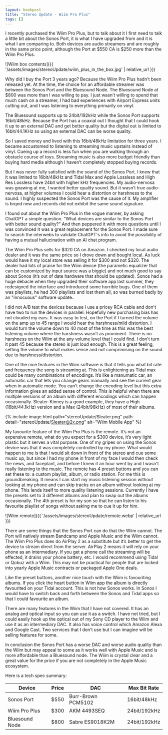 ```yaml
---
layout: bookpost
title: "Stereo Update - Wiim Pro Plus"
tags: []
---
```


I recently purchased the Wiim Pro Plus, but to talk about it I first need to talk a little bit about the Sonos Port, it is what I have upgraded from and it is what I am comparing to.  Both devices are audio streamers and are roughly in the same price point, although the Port at $550 CA is $250 more than the Wiim Pro Plus.

![Wiim box contents]({{ '/assets/images/stereoUpdate/wiim_plus_in_the_box.jpg' | relative_url }})

Why did I buy the Port 3 years ago?  Because the Wiim Pro Plus hadn't been released yet.  At the time, the choice for an affordable streamer was between the Sonos Port and the Bluesound Node.  The Bluesound Node at $800 was more than I was willing to pay. I just wasn’t willing to spend that much cash on a streamer, I had bad experiences with Airport Express units cutting out, and I was listening to everything primarily on vinyl.

The Bluesound supports up to 24bit/192kHz while the Sonos Port supports 16bit/48kHz.  Because the Port has a coaxial out I thought that I could hook it up to an external DAC and get better quality but the digital out is limited to 16bit/44.1KHz so using an external DAC can be worse quality.  

So I saved money and lived with this 16bit/48kHz limitation for three years.  I became accustomed to listening to streaming music upstairs instead of vinyl.  Cueing up a record is less fun when you are walking through an obstacle course of toys.  Streaming music is also more budget friendly than buying hard media although I haven’t completely stopped buying records.

But I was never fully satisfied with the sound of the Sonos Port.  I knew that it was limited to 16bit/48kHz and Tidal Max and Apple Lossless and High Res Lossless have 24bit with higher kHz frequencies. My audio-nervosa was gnawing at me, I wanted better quality sound.  But it wasn’t true audio-nervosa, at higher volumes I could hear a distortion or harshness to the sound.  I highly suspected the Sonos Port was the cause of it. My amplifier is brqnd new and records did not exhibit the same sound signature. 

I found out about the Wiim Pro Plus in the vogue manner, by asking ChatGPT a simple question. “What devices are similar to the Sonos Port with better sound quality?” And then peppered it with more questions until I was convinced it was a great replacement for the Sonos Port.  I made sure to search the interwebs to validate ChatGPT's info to avoid the possibility of having a mutual hallucination with an AI chat program.

The Wiim Pro Plus sells for $320 CA on Amazon.  I checked my local audio dealer and it was the same price so I drove down and bought local.  As luck would have it my local store was selling it for $300 and not $320.  The dealer had lots of praise for the Wiim device (the parametic equalizer that can be customized by input source was a biggie) and not much good to say about Sonos (it’s out of date hardware that should be updated).  Sonos had a huge debacle when they upgraded their software app last summer, they redesigned the interface and introduced some horrible bugs.  One of them was playlists, he had 300 playlists and lost them all, so was burned badly by an "innocuous" software update.. 

I did not A/B test the devices because I use a pricey RCA cable and don't have two to run the devices in parallel. Hopefully new purchasing bias has not clouded my ears.  It was easy to test, on the Port if I turned the volume on the amp up to 45 range I would hear the harshness/mild distortion.  I would turn the volume down to 40 most of the time as this was the best listening volume where the harshness wasn’t as prominent. There is no harshness on the Wiim at the any volume level that I could find.  I don't turn it past 45 because the stereo is just loud enough.  This is a great feeling, setting the volume to what makes sense and not comprimising on the sound due to harshness/distortion.

One of the nice features in the Wiim software is that it tells you what bit rate and frequency the song is streaming at.  This is enlightening as Tidal max could be many combinations of encodings.  It’s like a manumatic car, an automatic car that lets you change gears manually and see the current gear when in automatic mode. You can’t change the encoding level but this extra information gives an added sense of control. This is helpful when there are multiple versions of an album with different encodings which can happen occasionally.   Sleater-Kinney is a good example, they have a High (16bit/44.1kHz) version and a Max (24bit/96kHz) of most of their albums.

{% include image.html path="stereoUpdate/Sleater.png"
                      path-detail="stereoUpdate/Sleater@2x.png"
                      alt="Wiim Mobile App" %}            
                      
My favourite feature of the Wiim Pro Plus is the remote.  It’s not an expensive remote, what do you expect for a $300 device, it’s very light plastic but it serves a vital purpose.  One of my gripes on using the Sonos device was that it was completely controlled by my phone.  What would happen to me is that I would sit down in front of the stereo and cue some music up, but since I had my phone in front of my face I would then check the news, and faceplant, and before I knew it an hour went by and I wasn't really listening to the music.  The remote has 4 preset buttons and you can set these to: a custom playlist, album, or radio station.  For me this is groundbreaking.  It means I can start my music listening session without looking at my phone and can skip tracks on an album without looking at my phone. This lends itself to more quality listening sessions.  Currently I have the presets set to 3 different albums and plan to swap out the albums occasionally.  The 4th preset is for my son so that he can listen to his favourite playlist of songs without asking me to cue it up for him.

![Wiim remote]({{ '/assets/images/stereoUpdate/remote.webp' | relative_url }})

There are some things that the Sonos Port can do that the Wiim cannot.  The Port will natively stream Bandcamp and Apple Music and the Wiim cannot. The Wiim Pro Plus does do AirPlay 2 as a substitute but it’s better to get the device to stream direct from the server.  AirPlay 2 means it will rely on your phone as an intermediary.  If you get a phone call the streaming will be effected, it drains your phone battery, etc.  I would recommend using Tidal or Qobuz with a Wiim.  This may not be practical for people that are locked into yearly Apple Music contracts or packaged Apple One deals.

Like the preset buttons, another nice touch with the Wiim is favouriting albums.  If you click the heart button in Wiim app the album is directly favourited on your Tidal account.  This is not how Sonos works.  In Sonos I would have to switch back and forth between the Sonos and Tidal apps so that I could favourite an album.

There are many features in the Wiim that I have not covered.  It has an analog and optical input so you can use it as a switch.  I have not tried, but I could easily hook up the optical out of my Sony CD player to the Wiim and use it as an intermediary DAC.  It also has voice control which Amazon Alexa and Google Cast.  Two services that I don’t use but I can imagine will be selling features for some.

In conclusion the Sonos Port has a worse DAC and worse audio quality than the Wiim but may appeal to some as it works well with Apple Music and is more affordable than a Bluesound node.  The Wiim is crystal clear and a great value for the price if you are not completely in the Apple Music ecosystem.

Here is a tech spec summary:

| Device         	| Price 	| DAC                	| Max Bit Rate 	|
|----------------	|-------	|--------------------	|--------------	|
| Sonos Port     	| $550  	| Burr-Brown PCM5102 	| 16bit/48kHz  	|
| Wiim Pro Plus  	| $300  	| AKM 4493SEQ        	| 24bit/192kHz 	|
| Bluesound Node 	| $800  	| Sabre ES9018K2M    	| 24bit/192kHz 	|
